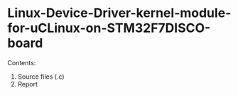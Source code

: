 ﻿# Linux-Device-Driver-kernel-module-for-uCLinux-on-STM32F7DISCO-board
 Contents:
 1. Source files (.c)
 2. Report
